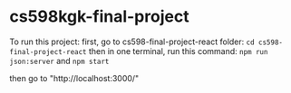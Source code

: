 # cs598kgk-final-project
To run this project:
first, go to cs598-final-project-react folder:
`cd cs598-final-project-react`
then in one terminal, run this command:
`npm run json:server`
and
`npm start`

then go to "http://localhost:3000/"
